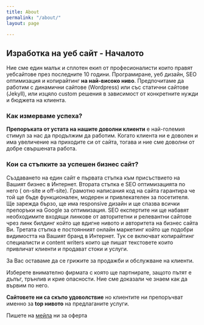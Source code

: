 ```yaml
---
title: About
permalink: "/about/"
layout: page

---
```

## Изработка на уеб сайт - Началото

Ние сме един малък и сплотен екип от професионалисти които правят уебсайтове през последните 10 години. Програмиране, уеб дизайн, SEO оптимизация и копирайтинг **на най-високо ниво**. Предпочитаме да работим с динамични сайтове (Wordpress) или със статични сайтове (Jekyll), или изцяло custom решения в зависимост от конкретните нужди и бюджета на клиента.

### Как измерваме успеха?

**Препоръката от устата на нашите доволни клиенти** е най-големия стимул за нас да продължим да работим. Когато клиента ни е доволен и има увеличение на приходите си от сайта, тогава и ние сме доволни от добре свършената работа.

### Кои са стъпките за успешен бизнес сайт?

Създаването на един сайт е първата стъпка към присъствието на Вашият бизнес в Интернет. Втората стъпка е SEO оптимизацията по него ( on-site и off-site). Грамотно написания код на сайта гарантира че той ще бъде функционален, модерен и привлекателен за посетителя. Ще зарежда бързо, ще има responsive дизайн и ще спазва всички препоръки на Google за оптимизация. SEO експертите ни ще набавят необходимите входящи линкове от авторитетни и релевантни сайтове чрез линк билдинг който ще вдигне нивото и авторитета на бизнес сайта Ви. Третата стъпка е постоянният онлайн маркетинг който ще подобри видимостта на Вашият бранд в Интернет. Тук се включват копирайтинг специалисти и content writers които ще пишат текстовете които привличат клиенти и продават стоки и услуги.

За Вас оставаме да се грижите за продажби и обслужване на клиенти.

Изберете внимателно фирмата с която ще партнирате, защото пътят е дълъг, трънлив и крие опасности. Ние сме доказали че знаем как да вървим по него.

**Сайтовете ни са скъпо удоволствие** но клиентите ни препоръчват именно за **top нивото** на предлаганите услуги.

Пишете на [мейла](https://seoblog7982.github.io/contact/ "контакти") ни за оферта
